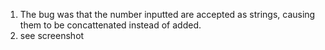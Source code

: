 1. The bug was that the number inputted are accepted as strings, causing them to be concattenated instead of added. 
2. see screenshot
